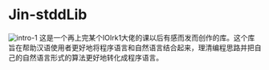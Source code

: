 # Jin-stddLib
![intro-1](https://i.loli.net/2019/10/05/yDYR8rAtNGLQE75.png)
这是一个再上完某个IOIrk1大佬的课以后有感而发而创作的库。这个库旨在帮助汉语使用者更好地将程序语言和自然语言结合起来，理清编程思路并把自己的自然语言形式的算法更好地转化成程序语言。
